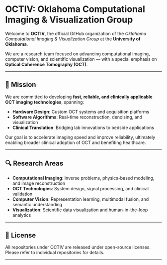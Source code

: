 # OCTIV: Oklahoma Computational Imaging & Visualization Group

Welcome to **OCTIV**, the official GitHub organization of the *Oklahoma Computational Imaging & Visualization Group* at the **University of Oklahoma**.

We are a research team focused on advancing computational imaging, computer vision, and scientific visualization — with a special emphasis on **Optical Coherence Tomography (OCT)**.

---

## 🎯 Mission

We are committed to developing **fast, reliable, and clinically applicable OCT imaging technologies**, spanning:

- **Hardware Design**: Custom OCT systems and acquisition platforms
- **Software Algorithms**: Real-time reconstruction, denoising, and visualization
- **Clinical Translation**: Bridging lab innovations to bedside applications

Our goal is to accelerate imaging speed and improve reliability, ultimately enabling broader clinical adoption of OCT and benefiting healthcare.

---

## 🔍 Research Areas

- **Computational Imaging**: Inverse problems, physics-based modeling, and image reconstruction  
- **OCT Technologies**: System design, signal processing, and clinical validation  
- **Computer Vision**: Representation learning, multimodal fusion, and semantic understanding  
- **Visualization**: Scientific data visualization and human-in-the-loop analytics

---

## 📄 License

All repositories under OCTIV are released under open-source licenses. Please refer to individual repositories for details.

---

